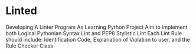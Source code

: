 # Linted
Developing A Linter Program As Learning Python Project
Aim to implement both Logical Pythonian Syntax Lint and PEP8 Stylistic Lint
Each Lint Rule should include:
Identification Code,
Explanation of Violation to user,
and the Rule Checker Class
